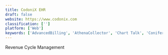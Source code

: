 ```yaml
---
title: CodoniX EHR
draft: false 
website: https://www.codonix.com
classification: ['']
platform: ['Web']
keywords: ['AdvancedBilling', 'AthenaCollector', 'Chart Talk', 'Conifer Revenue Management', 'Experian Healthcare', 'HSP Payer Suite', 'Hint Health', 'Kareo', 'MURx', 'Padlet Briefcase', 'Scribe Capture', 'WinMed EHR', 'WriteUpp', 'athenaClinicals', 'drchrono', 'eClinicalWorks RCM', 'tab32', 'veEDIS']
---
```

Revenue Cycle Management